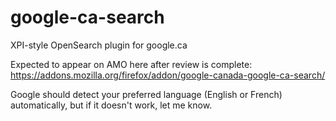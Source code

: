 # google-ca-search
XPI-style OpenSearch plugin for google.ca

Expected to appear on AMO here after review is complete: https://addons.mozilla.org/firefox/addon/google-canada-google-ca-search/

Google should detect your preferred language (English or French) automatically, but if it doesn't work, let me know.
